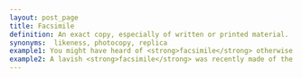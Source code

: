 ```yaml
---
layout: post_page
title: Facsimile
definition: An exact copy, especially of written or printed material.
synonyms:  likeness, photocopy, replica
example1: You might have heard of <strong>facsimile</strong> otherwise known as fax.
example2: A lavish <strong>facsimile</strong> was recently made of the most beautiful and famous manuscript of Chaucer's Canterbury Tales.
---
```


